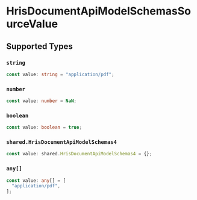 # HrisDocumentApiModelSchemasSourceValue


## Supported Types

### `string`

```typescript
const value: string = "application/pdf";
```

### `number`

```typescript
const value: number = NaN;
```

### `boolean`

```typescript
const value: boolean = true;
```

### `shared.HrisDocumentApiModelSchemas4`

```typescript
const value: shared.HrisDocumentApiModelSchemas4 = {};
```

### `any[]`

```typescript
const value: any[] = [
  "application/pdf",
];
```

